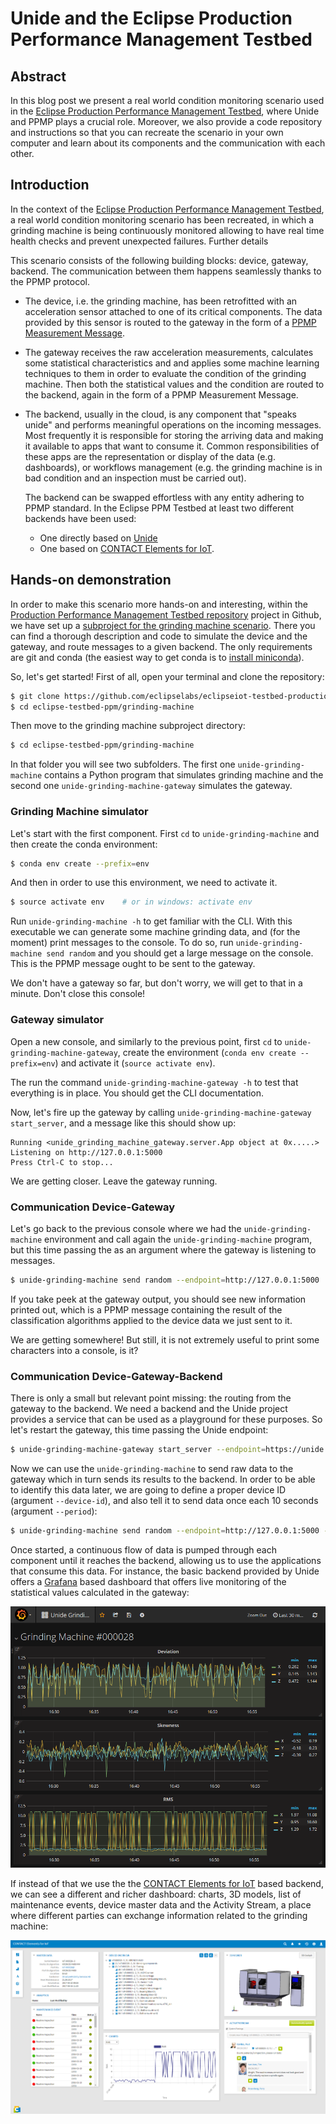 # Unide and the Eclipse Production Performance Management Testbed


## Abstract

In this blog post we present a real world condition monitoring scenario used in
the [Eclipse Production Performance Management Testbed][1], where Unide and
PPMP plays a crucial role. Moreover, we also provide a code repository and
instructions so that you can recreate the scenario in your own computer and
learn about its components and the communication with each other.


## Introduction

In the context of the [Eclipse Production Performance Management Testbed][1], a
real world condition monitoring scenario has been recreated, in which a
grinding machine is being continuously monitored allowing to have real time
health checks and prevent unexpected failures. Further details 

This scenario consists of the following building blocks: device, gateway,
backend. The communication between them happens seamlessly thanks to the PPMP
protocol.

- The device, i.e. the grinding machine, has been retrofitted with an
  acceleration sensor attached to one of its critical components. The data
  provided by this sensor is routed to the gateway in the form of a [PPMP
  Measurement Message][2].

- The gateway receives the raw acceleration measurements, calculates some
  statistical characteristics and and applies some machine learning techniques
  to them in order to evaluate the condition of the grinding machine. Then both
  the statistical values and the condition are routed to the backend, again in
  the form of a PPMP Measurement Message.

- The backend, usually in the cloud, is any component that "speaks unide" and
  performs meaningful operations on the incoming messages. Most frequently it
  is responsible for storing the arriving data and making it available to apps
  that want to consume it. Common responsibilities of these apps are the
  representation or display of the data (e.g. dashboards), or workflows
  management (e.g. the grinding machine is in bad condition and an inspection
  must be carried out). 
  
  The backend can be swapped effortless with any entity adhering to PPMP standard.
  In the Eclipse PPM Testbed at least two different backends have been used: 
    - One directly based on [Unide][3]
    - One based on [CONTACT Elements for IoT][4].


## Hands-on demonstration

In order to make this scenario more hands-on and interesting, within the
[Production Performance Management Testbed repository][5] project in Github, we
have set up a [subproject for the grinding machine scenario][7]. There you can
find a thorough description and code to simulate the device and the gateway,
and route messages to a given backend. The only requirements are git and conda
(the easiest way to get conda is to [install miniconda][6]).

So, let's get started! First of all, open your terminal and clone the
repository:

```bash
$ git clone https://github.com/eclipselabs/eclipseiot-testbed-productionperformancemanagement eclipse-testbed-ppm
$ cd eclipse-testbed-ppm/grinding-machine
```

Then move to the grinding machine subproject directory:

```bash
$ cd eclipse-testbed-ppm/grinding-machine
```

In that folder you will see two subfolders. The first one
`unide-grinding-machine` contains a Python program that simulates grinding
machine and the second one `unide-grinding-machine-gateway` simulates the
gateway. 


### Grinding Machine simulator

Let's start with the first component. First `cd` to `unide-grinding-machine`
and then create the conda environment:

```bash
$ conda env create --prefix=env
```

And then in order to use this environment, we need to activate it.

```bash
$ source activate env    # or in windows: activate env 
```

Run `unide-grinding-machine -h` to get familiar with the CLI. With this
executable we can generate some machine grinding data, and (for the moment)
print messages to the console. To do so, run `unide-grinding-machine send
random` and you should get a large message on the console. This is the PPMP
message ought to be sent to the gateway.

We don't have a gateway so far, but don't worry, we will get to that in a
minute. Don't close this console!


### Gateway simulator

Open a new console, and similarly to the previous point, first `cd` to
`unide-grinding-machine-gateway`, create the environment (`conda env
create --prefix=env`) and activate it (`source activate env`).

The run the command `unide-grinding-machine-gateway -h` to test that everything
is in place. You should get the CLI documentation. 

Now, let's fire up the gateway by calling `unide-grinding-machine-gateway
start_server`, and a message like this should show up:

```
Running <unide_grinding_machine_gateway.server.App object at 0x.....>
Listening on http://127.0.0.1:5000
Press Ctrl-C to stop...
```

We are getting closer. Leave the gateway running.


### Communication Device-Gateway

Let's go back to the previous console where we had the `unide-grinding-machine`
environment and  call again the `unide-grinding-machine` program, but this time
passing the as an argument where the gateway is listening to messages.

```bash
$ unide-grinding-machine send random --endpoint=http://127.0.0.1:5000
```

If you take peek at the gateway output, you should see new information printed
out, which is a PPMP message containing the result of the classification
algorithms applied to the device data we just sent to it. 

We are getting somewhere! But still, it is not extremely useful to print some
characters into a console, is it?


### Communication Device-Gateway-Backend

There is only a small but relevant point missing: the routing from the gateway
to the backend. We need a backend and the Unide project provides a service that
can be used as a playground for these purposes. So let's restart the gateway,
this time passing the Unide endpoint:

```bash
$ unide-grinding-machine-gateway start_server --endpoint=https://unide.eclipse.org/rest/v2
```

Now we can use the `unide-grinding-machine` to send raw data to the gateway
which in turn sends its results to the backend.  In order to be able to
identify this data later, we are going to define a proper device ID (argument
`--device-id`), and also tell it to send data once each 10 seconds (argument
`--period`):

```bash
$ unide-grinding-machine send random --endpoint=http://127.0.0.1:5000 --device-id=IoT-000028--3 --period=10
```

Once started, a continuous flow of data is pumped through each component until
it reaches the backend, allowing us to use the applications that consume this
data. For instance, the basic backend provided by Unide offers a [Grafana][8] based
dashboard that offers live monitoring of the statistical values calculated in the 
gateway:

![Grafana based dashboard monitoring grinding machine][9]

If instead of that we use the the [CONTACT Elements for IoT][4] based backend,
we can see a different and richer dashboard: charts, 3D models, list of
maintenance events, device master data and the Activity Stream, a place where
different parties can exchange information related to the grinding machine:

![CONTACT Elements for IoT Dashboard][10]

[1]: https://iot.eclipse.org/testbeds/production-performance-management/#
[2]: https://www.eclipse.org/unide/specification/measurement-message#messageDetail
[3]: https://github.com/eclipse/unide
[4]: https://www.contact-software.com/en/products/elements-for-iot/
[5]: https://github.com/eclipselabs/eclipseiot-testbed-productionperformancemanagement
[6]: https://conda.io/miniconda.html
[7]: https://github.com/eclipselabs/eclipseiot-testbed-productionperformancemanagement/tree/master/grinding-machine
[8]: https://grafana.com/
[9]: assets/grinding-machine-grafana-dashboard.png
[10]: assets/grinding-machine-ce4iot-dashboard.png

